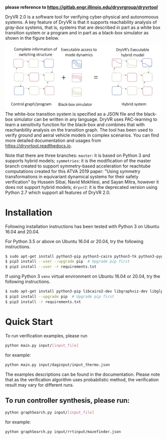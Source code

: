 **please reference to https://gitlab.engr.illinois.edu/dryvrgroup/dryvrtool**

DryVR 2.0 is a software tool for verifying cyber-physical and autonomoous systems. A key feature of DryVR is that it supports reachability analysis of _gray-box_ systems, that is, systems that are described in part as a white box transition system or a program and in part as a black-box simulator as shown in the figure below.

<img src="figures/dryvrmodel.png" style="float: left; margin-right: 10px;" />

The white-box transition system is specified as a JSON file and the black-box simulator can be written in any language. DryVR uses PAC-learning to learn a sensitivity function for the black-box and combines that with reachanbility analysis on the transition graph. The tool has been used to verify ground and aeiral vehicle models in complex scenarios. You can find more detailed documentation and usages from https://dryvrtool.readthedocs.io.


Note that there are three branches: `master`: it is based on Python 3 and supports hybrid models; `symmetries`: it is the modification of the master branch created to support symmetry-based acceleration for reachtube computations created for this ATVA 2019 paper: "Using symmetry transformations in equivariant dynamical systems for their safety verification" by Hussein Sibai, Navid Mokhlesi, and Sayan Mitra, however it does not support hybrid models; `dryvr2`: it is the deprecated version using Python 2.7 which support all features of DryVR 2.0.


Installation
==================
Following installation instructions has been tested with Python 3 on Ubuntu 16.04 and 20.04.

For Python 3.5 or above on Ubuntu 16.04 or 20.04, try the following instructions.

```bash
$ sudo apt-get install python3-pip python3-cairo python3-tk python3-pygraphviz libglpk-dev
$ pip3 install --user --upgrade pip  # Upgrade pip first
$ pip3 install --user -r requirements.txt
```

If using Python 3 `venv` virtual environment on Ubuntu 16.04 or 20.04, try the following instructions.
```bash
$ sudo apt-get install python3-pip libcairo2-dev libgraphviz-dev libglpk-dev
$ pip3 install --upgrade pip  # Upgrade pip first
$ pip3 install -r requirements.txt
```

Quick Start
==================
To run verification examples, please run 

```bash
python main.py input/[input_file]
```

for example:

```bash
python main.py input/daginput/input_thermo.json
```

The examples descriptions can be found in the documentation. Please note that as the verification algorithm uses probabilistic method, the verification result may vary for different runs.


To run controller synthesis, please run:
------------------------------------------------------------

```bash
python graphSearch.py input/[input_file]
```

for example:

```bash
python graphSearch.py input/rrtinput/mazefinder.json
```

